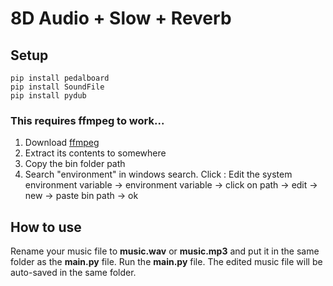 # 8D Audio + Slow + Reverb

## Setup

```
pip install pedalboard
pip install SoundFile
pip install pydub
```

### This requires ffmpeg to work...

1. Download [ffmpeg](https://github.com/BtbN/FFmpeg-Builds/releases/download/latest/ffmpeg-master-latest-win64-gpl.zip)
2. Extract its contents to somewhere
3. Copy the bin folder path
4. Search "environment" in windows search. Click : Edit the system environment variable -> environment variable -> click on path -> edit -> new -> paste bin path -> ok

## How to use

Rename your music file to **music.wav** or **music.mp3** and put it in the same folder as the **main.py** file. Run the **main.py** file. The edited music file will be auto-saved in the same folder.
